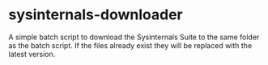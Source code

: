 # sysinternals-downloader
A simple batch script to download the Sysinternals Suite to the same folder as the batch script. If the files already exist they will be replaced with the latest version.
